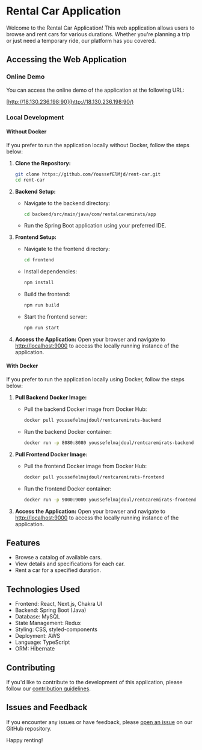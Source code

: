 # Rental Car Application

Welcome to the Rental Car Application! This web application allows users to browse and rent cars for various durations. Whether you're planning a trip or just need a temporary ride, our platform has you covered.

## Accessing the Web Application

### Online Demo

You can access the online demo of the application at the following URL:

[http://18.130.236.198:90](http://18.130.236.198:90/)

### Local Development

#### Without Docker

If you prefer to run the application locally without Docker, follow the steps below:

1. **Clone the Repository:**
   ```bash
   git clone https://github.com/YoussefElMjd/rent-car.git
   cd rent-car
   ```

2. **Backend Setup:**
   - Navigate to the backend directory:
     ```bash
     cd backend/src/main/java/com/rentalcaremirats/app
     ```
   - Run the Spring Boot application using your preferred IDE.

3. **Frontend Setup:**
   - Navigate to the frontend directory:
     ```bash
     cd frontend
     ```
   - Install dependencies:
     ```bash
     npm install
     ```
   - Build the frontend:
     ```bash
     npm run build
     ```
   - Start the frontend server:
     ```bash
     npm run start
     ```

4. **Access the Application:**
   Open your browser and navigate to [http://localhost:9000](http://localhost:9000) to access the locally running instance of the application.

#### With Docker

If you prefer to run the application locally using Docker, follow the steps below:

1. **Pull Backend Docker Image:**
   - Pull the backend Docker image from Docker Hub:
     ```bash
     docker pull youssefelmajdoul/rentcaremirats-backend
     ```
   - Run the backend Docker container:
     ```bash
     docker run -p 8080:8080 youssefelmajdoul/rentcaremirats-backend
     ```

2. **Pull Frontend Docker Image:**
   - Pull the frontend Docker image from Docker Hub:
     ```bash
     docker pull youssefelmajdoul/rentcaremirats-frontend
     ```
   - Run the frontend Docker container:
     ```bash
     docker run -p 9000:9000 youssefelmajdoul/rentcaremirats-frontend
     ```
3. **Access the Application:**
   Open your browser and navigate to [http://localhost:9000](http://localhost:9000) to access the locally running instance of the application.

## Features

- Browse a catalog of available cars.
- View details and specifications for each car.
- Rent a car for a specified duration.

## Technologies Used

- Frontend: React, Next.js, Chakra UI
- Backend: Spring Boot (Java)
- Database: MySQL
- State Management: Redux
- Styling: CSS, styled-components
- Deployment: AWS
- Language: TypeScript
- ORM: Hibernate

## Contributing

If you'd like to contribute to the development of this application, please follow our [contribution guidelines](CONTRIBUTING.md).

## Issues and Feedback

If you encounter any issues or have feedback, please [open an issue](https://github.com/YoussefElMjd/rent-car/issues) on our GitHub repository.

Happy renting!

